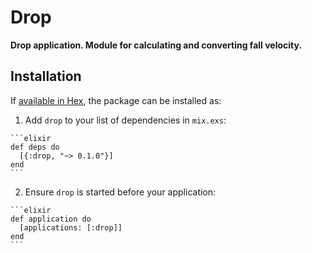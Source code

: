 # Drop

**Drop application. Module for calculating and converting fall velocity.**

## Installation

If [available in Hex](https://hex.pm/docs/publish), the package can be installed as:

  1. Add `drop` to your list of dependencies in `mix.exs`:

    ```elixir
    def deps do
      [{:drop, "~> 0.1.0"}]
    end
    ```

  2. Ensure `drop` is started before your application:

    ```elixir
    def application do
      [applications: [:drop]]
    end
    ```


